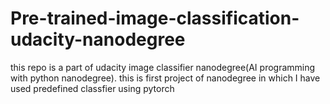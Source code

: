 # Pre-trained-image-classification-udacity-nanodegree
this repo is a part of udacity image classifier nanodegree(AI programming with python nanodegree). this is first project of nanodegree in which I have used predefined classfier using pytorch
